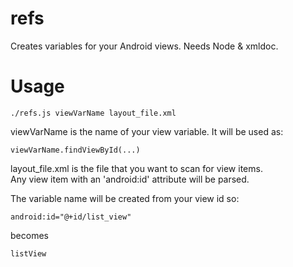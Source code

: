 # refs
Creates variables for your Android views.  Needs Node & xmldoc.

# Usage

```
./refs.js viewVarName layout_file.xml
```

viewVarName is the name of your view variable.  It will be used as:

```
viewVarName.findViewById(...)
```

layout_file.xml is the file that you want to scan for view items.  
Any view item with an 'android:id' attribute will be parsed.

The variable name will be created from your view id so:
```
android:id="@+id/list_view"
```
becomes
```
listView
```
